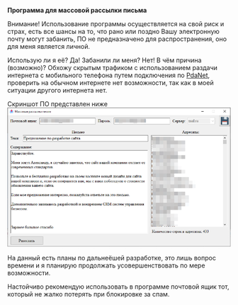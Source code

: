 **Программа для массовой рассылки письма**

Внимание! Использование программы осуществляется на свой риск и страх, есть все шансы на то, что рано или поздно Вашу электронную почту могут забанить, ПО не предназначено для распространения, оно для меня является личной. 

Использую ли я её? Да! Забанили ли меня? Нет! В чём причина (возможно)? Обхожу скрытым трафиком с использованием раздачи интернета с мобильного телефона путем подключения по [PdaNet](http://4pda.ru/forum/index.php?showtopic=138332), проверить на обычном интернете нет возможности, так как в моей ситуации другого интернета нет.

Скриншот ПО представлен ниже![Скриншот ПО](/img/Mailing_of_letters.png)

На данный есть планы по дальнеёшей разработке, это лишь вопрос времени и я планирую продолжать усовершенствовать по мере возможности.

Настойчиво рекомендую использовать в программе почтовой ящик тот, который не жалко потерять при блокировке за спам.
